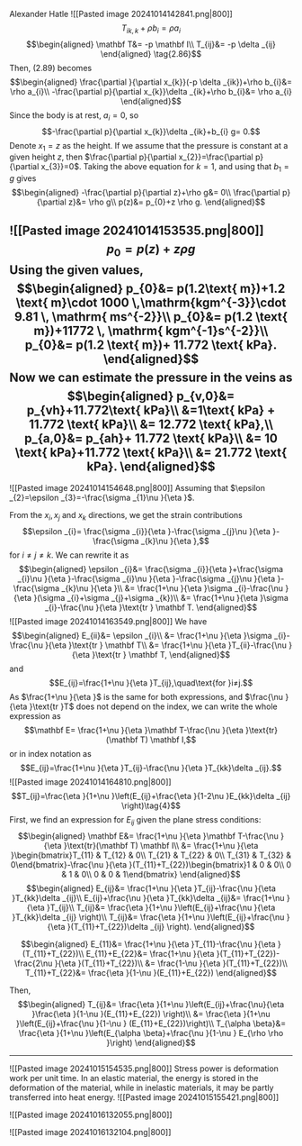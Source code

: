 Alexander Hatle
![[Pasted image 20241014142841.png|800]]
$$T_{ik,k} +\rho b_{i}=\rho a_{i}\tag{2.89}$$
$$\begin{aligned}
\mathbf T&= -p \mathbf I\\
T_{ij}&= -p \delta _{ij}
\end{aligned} \tag{2.86}$$
Then, $(2.89)$ becomes
$$\begin{aligned}
\frac{\partial }{\partial x_{k}}(-p \delta _{ik})+\rho b_{i}&= \rho a_{i}\\
-\frac{\partial p}{\partial x_{k}}\delta _{ik}+\rho b_{i}&= \rho a_{i}
\end{aligned}$$
Since the body is at rest, $a_{i}=0$, so
$$-\frac{\partial p}{\partial x_{k}}\delta _{ik}+b_{i} g= 0.$$
Denote $x_{1}=z$ as the height. If we assume that the pressure is constant at a given height $z$, then $\frac{\partial p}{\partial x_{2}}=\frac{\partial p}{\partial x_{3}}=0$. Taking the above equation for $k=1$, and using that $b_{1}=g$ gives
$$\begin{aligned}
-\frac{\partial p}{\partial z}+\rho g&= 0\\
\frac{\partial p}{\partial z}&= \rho g\\
p(z)&= p_{0}+z \rho g.
\end{aligned}$$

![[Pasted image 20241014153535.png|800]]
$$p_{0}=p(z)+z \rho g$$
Using the given values,
$$\begin{aligned}
p_{0}&= p(1.2\text{ m})+1.2 \text{ m}\cdot 1000 \,\mathrm{kgm^{-3}}\cdot 9.81 \, \mathrm{ ms^{-2}}\\
p_{0}&= p(1.2 \text{ m})+11772 \, \mathrm{ kgm^{-1}s^{-2}}\\
p_{0}&= p(1.2 \text{ m})+ 11.772 \text{ kPa}.
\end{aligned}$$
Now we can estimate the pressure in the veins as
$$\begin{aligned}
p_{v,0}&= p_{vh}+11.772\text{ kPa}\\
&=1\text{ kPa} + 11.772 \text{ kPa}\\
&= 12.772 \text{ kPa},\\
p_{a,0}&= p_{ah}+ 11.772 \text{ kPa}\\
&= 10 \text{ kPa}+11.772 \text{ kPa}\\
&= 21.772 \text{ kPa}.
\end{aligned}$$
---

![[Pasted image 20241014154648.png|800]]
Assuming that $\epsilon _{2}=\epsilon _{3}=-\frac{\sigma _{1}\nu }{\eta }$.

From the $x_{i},x_{j}$ and $x_{k}$ directions, we get the strain contributions
$$\epsilon _{i}= \frac{\sigma _{i}}{\eta }-\frac{\sigma _{j}\nu }{\eta }-\frac{\sigma _{k}\nu }{\eta },$$
for $i≠j≠k$. We can rewrite it as
$$\begin{aligned}
\epsilon _{i}&=  \frac{\sigma _{i}}{\eta }+\frac{\sigma _{i}\nu }{\eta }-\frac{\sigma _{i}\nu }{\eta }-\frac{\sigma _{j}\nu }{\eta }-\frac{\sigma _{k}\nu }{\eta }\\
&= \frac{1+\nu }{\eta }\sigma _{i}-\frac{\nu }{\eta }(\sigma _{i}+\sigma _{j}+\sigma _{k})\\
&= \frac{1+\nu }{\eta }\sigma _{i}-\frac{\nu }{\eta }\text{tr } \mathbf T.
\end{aligned}$$
![[Pasted image 20241014163549.png|800]]
We have
$$\begin{aligned}
E_{ii}&= \epsilon _{i}\\
&= \frac{1+\nu }{\eta }\sigma _{i}-\frac{\nu }{\eta }\text{tr } \mathbf T\\
&= \frac{1+\nu }{\eta }T_{ii}-\frac{\nu }{\eta }\text{tr } \mathbf T,
\end{aligned}$$
and 
$$E_{ij}=\frac{1+\nu }{\eta }T_{ij},\quad\text{for }i≠j.$$
As $\frac{1+\nu }{\eta }$ is the same for both expressions, and $\frac{\nu }{\eta }\text{tr }T$ does not depend on the index, we can write the whole expression as
$$\mathbf E= \frac{1+\nu }{\eta }\mathbf T-\frac{\nu }{\eta }\text{tr}(\mathbf T) \mathbf I,$$
or in index notation as
$$E_{ij}=\frac{1+\nu }{\eta }T_{ij}-\frac{\nu }{\eta }T_{kk}\delta _{ij}.$$
![[Pasted image 20241014164810.png|800]]
$$T_{ij}=\frac{\eta }{1+\nu }\left(E_{ij}+\frac{\eta }{1-2\nu }E_{kk}\delta _{ij} \right)\tag{4}$$
First, we find an expression for $E_{ij}$ given the plane stress conditions:
$$\begin{aligned}
\mathbf E&=  \frac{1+\nu }{\eta }\mathbf T-\frac{\nu }{\eta }\text{tr}(\mathbf T) \mathbf I\\
&= \frac{1+\nu }{\eta }\begin{bmatrix}T_{11} & T_{12} & 0\\
T_{21} & T_{22} & 0\\
T_{31} & T_{32} & 0\end{bmatrix}-\frac{\nu }{\eta }(T_{11}+T_{22})\begin{bmatrix}1 & 0 & 0\\
0 & 1 & 0\\
0 & 0 & 1\end{bmatrix}
\end{aligned}$$
$$\begin{aligned}
E_{ij}&= \frac{1+\nu }{\eta }T_{ij}-\frac{\nu }{\eta }T_{kk}\delta _{ij}\\
E_{ij}+\frac{\nu }{\eta }T_{kk}\delta _{ij}&= \frac{1+\nu }{\eta }T_{ij}\\
T_{ij}&= \frac{\eta }{1+\nu }\left(E_{ij}+\frac{\nu }{\eta }T_{kk}\delta _{ij} \right)\\
T_{ij}&= \frac{\eta }{1+\nu }\left(E_{ij}+\frac{\nu }{\eta }(T_{11}+T_{22})\delta _{ij} \right).
\end{aligned}$$

$$\begin{aligned}
E_{11}&= \frac{1+\nu }{\eta }T_{11}-\frac{\nu }{\eta }(T_{11}+T_{22})\\
E_{11}+E_{22}&= \frac{1+\nu }{\eta }(T_{11}+T_{22})-\frac{2\nu }{\eta }(T_{11}+T_{22})\\
&= \frac{1-\nu }{\eta }(T_{11}+T_{22})\\
T_{11}+T_{22}&= \frac{\eta }{1-\nu }(E_{11}+E_{22})
\end{aligned}$$

Then,
$$\begin{aligned}
T_{ij}&= \frac{\eta }{1+\nu }\left(E_{ij}+\frac{\nu}{\eta }\frac{\eta }{1-\nu }(E_{11}+E_{22}) \right)\\
&= \frac{\eta }{1+\nu }\left(E_{ij}+\frac{\nu }{1-\nu } (E_{11}+E_{22})\right)\\
T_{\alpha \beta}&= \frac{\eta }{1+\nu }\left(E_{\alpha \beta}+\frac{\nu }{1-\nu } E_{\rho \rho }\right)
\end{aligned}$$



---
![[Pasted image 20241015154535.png|800]]
Stress power is deformation work per unit time. In an elastic material, the energy is stored in the deformation of the material, while in inelastic materials, it may be partly transferred into heat energy.
![[Pasted image 20241015155421.png|800]]

![[Pasted image 20241016132055.png|800]]

![[Pasted image 20241016132104.png|800]]